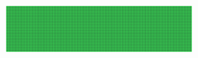 <img src="https://raw.githubusercontent.com/jvitormelo/3d-view/refs/heads/main/bad-apple-30_120.gif"  alt="Bad Apple"/>
